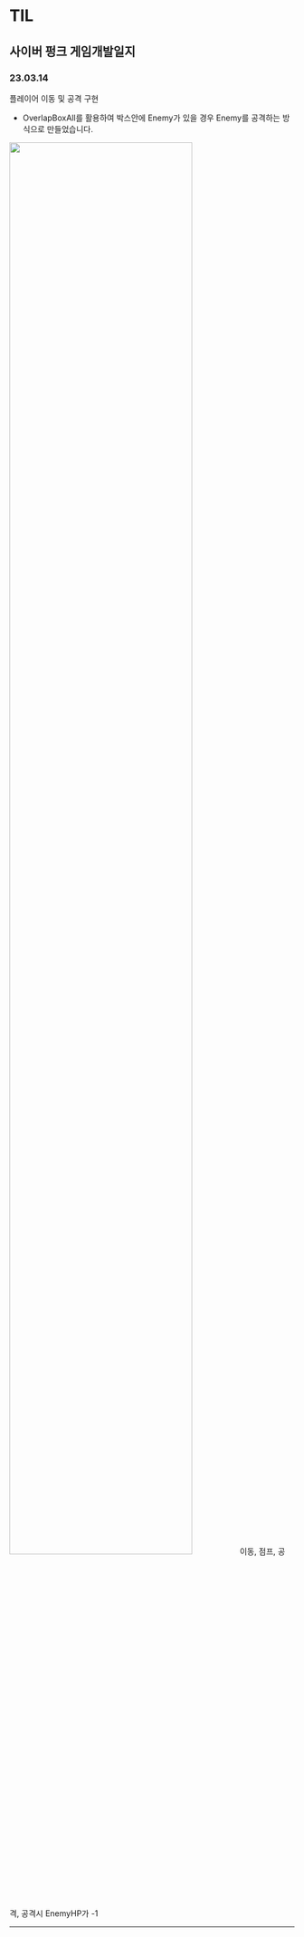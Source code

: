 # TIL
## 사이버 펑크 게임개발일지

### 23.03.14
플레이어 이동 및 공격 구현
* OverlapBoxAll를 활용하여 박스안에 Enemy가 있을 경우 Enemy를 공격하는 방식으로 만들었습니다.

<img width ="80%" src="https://user-images.githubusercontent.com/86179438/225189159-956b5595-5b46-4873-9f5a-03fea812af4d.mp4"/>
이동, 점프, 공격, 공격시 EnemyHP가 -1

<hr/>
